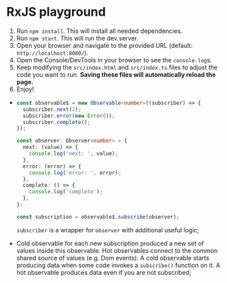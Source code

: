 # RxJS playground

1. Run `npm install`. This will install all needed dependencies.
2. Run `npm start`. This will run the dev server.
3. Open your browser and navigate to the provided URL (default: `http://localhost:8080/`).
4. Open the Console/DevTools in your browser to see the `console.log`s.
5. Keep modifying the `src/index.html` and `src/index.ts` files to adjust the code you want to run. **Saving these files will automatically reload the page.**
6. Enjoy!

- ```ts
  const observable$ = new Observable<number>((subscriber) => {
    subscriber.next(2);
    subscriber.error(new Error());
    subscriber.complete();
  });

  const observer: Observer<number> = {
    next: (value) => {
      console.log('next: ', value);
    },
    error: (error) => {
      console.log('error: ', error);
    },
    complete: () => {
      console.log('complete');
    },
  };

  const subscription = observable$.subscribe(observer);
  ```

  `subscriber` is a wrapper for `observer` with additional useful logic;

- Cold observable for each new subscription produced a new set of values inside this observable.
  Hot observables connect to the common shared source of values (e.g. Dom events).
  A cold observable starts producing data when some code invokes a `subscribe()` function on it.
  A hot observable produces data even if you are not subscribed;

